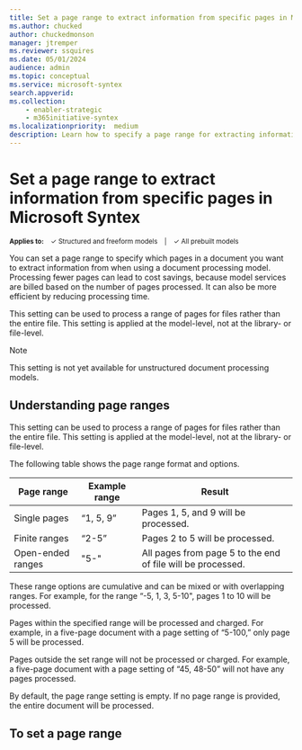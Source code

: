 ```yaml
---
title: Set a page range to extract information from specific pages in Microsoft Syntex
ms.author: chucked
author: chuckedmonson
manager: jtremper
ms.reviewer: ssquires
ms.date: 05/01/2024
audience: admin
ms.topic: conceptual
ms.service: microsoft-syntex
search.appverid: 
ms.collection: 
    - enabler-strategic
    - m365initiative-syntex
ms.localizationpriority:  medium
description: Learn how to specify a page range for extracting information from documents in a SharePoint document library with Microsoft Syntex.
---
```


# Set a page range to extract information from specific pages in Microsoft Syntex

<sup>**Applies to:**  &ensp; &#10003; Structured and freeform models &ensp; | &ensp; &#10003; All prebuilt models</sup>

You can set a page range to specify which pages in a document you want to extract information from when using a document processing model. Processing fewer pages can lead to cost savings, because model services are billed based on the number of pages processed. It can also be more efficient by reducing processing time.

This setting can be used to process a range of pages for files rather than the entire file. This setting is applied at the model-level, not at the library- or file-level.

> [!NOTE]
> This setting is not yet available for unstructured document processing models.

## Understanding page ranges

This setting can be used to process a range of pages for files rather than the entire file. This setting is applied at the model-level, not at the library- or file-level.

The following table shows the page range format and options.

|Page range  |Example range  |Result  |
|---------|---------|---------|
|Single pages    | “1, 5, 9”        | Pages 1, 5, and 9 will be processed.  |
|Finite ranges     | “2-5”       | Pages 2 to 5 will be processed.  |
|Open-ended ranges    | "5-"      | All pages from page 5 to the end of file will be processed.        |

These range options are cumulative and can be mixed or with overlapping ranges. For example, for the range “-5, 1, 3, 5-10", pages 1 to 10 will be processed.

Pages within the specified range will be processed and charged. For example, in a five-page document with a page setting of “5-100,” only page 5 will be processed.

Pages outside the set range will not be processed or charged. For example, a five-page document with a page setting of “45, 48-50” will not have any pages processed.

By default, the page range setting is empty. If no page range is provided, the entire document will be processed.

## To set a page range


